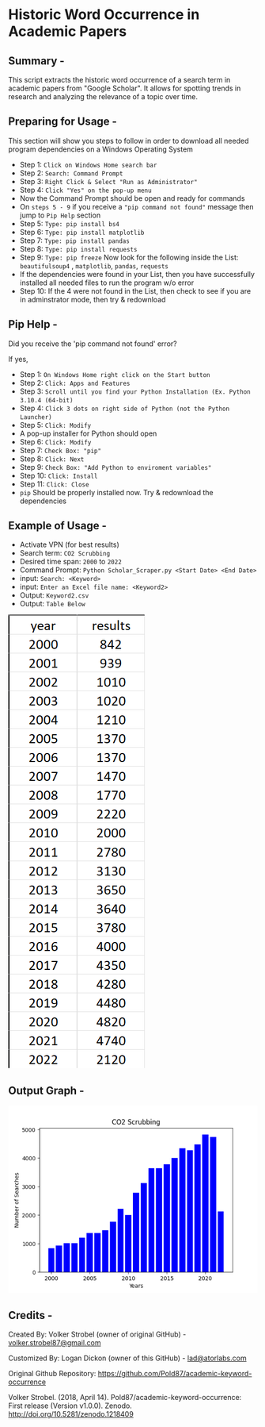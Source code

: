 # Historic Word Occurrence in Academic Papers 

## Summary -

This script extracts the historic word occurrence of a search term in
academic papers from "Google Scholar". It allows for spotting trends
in research and analyzing the relevance of a topic over time.

## Preparing for Usage -

This section will show you steps to follow in order to download all needed program dependencies on a Windows Operating System

- Step 1: `Click on Windows Home search bar`
- Step 2: `Search: Command Prompt`
- Step 3: `Right Click & Select "Run as Administrator"`
- Step 4: `Click "Yes" on the pop-up menu`
- Now the Command Prompt should be open and ready for commands
- On `steps 5 - 9` if you receive a `"pip command not found"` message then jump to `Pip Help` section
- Step 5: `Type: pip install bs4`
- Step 6: `Type: pip install matplotlib`
- Step 7: `Type: pip install pandas`
- Step 8: `Type: pip install requests`
- Step 9: `Type: pip freeze` Now look for the following inside the List: `beautifulsoup4` , `matplotlib`, `pandas`, `requests`
- If the dependencies were found in your List, then you have successfully installed all needed files to run the program w/o error
- Step 10: If the 4 were not found in the List, then check to see if you are in adminstrator mode, then try & redownload

## Pip Help -

Did you receive the 'pip command not found' error?

If yes, 
- Step 1: `On Windows Home right click on the Start button`
- Step 2: `Click: Apps and Features`
- Step 3: `Scroll until you find your Python Installation (Ex. Python 3.10.4 (64-bit)`
- Step 4: `Click 3 dots on right side of Python (not the Python Launcher)`
- Step 5: `Click: Modify`
- A pop-up installer for Python should open
- Step 6: `Click: Modify`
- Step 7: `Check Box: "pip"`
- Step 8: `Click: Next`
- Step 9: `Check Box: "Add Python to enviroment variables"`
- Step 10: `Click: Install`
- Step 11: `Click: Close`
- `pip` Should be properly installed now. Try & redownload the dependencies

## Example of Usage -

- Activate VPN (for best results)
- Search term: `CO2 Scrubbing`
- Desired time span: `2000` to `2022`
- Command Prompt: `Python Scholar_Scraper.py <Start Date> <End Date>`
- input: `Search: <Keyword>`
- input: `Enter an Excel file name: <Keyword2>`
- Output: `Keyword2.csv`
- Output: `Table Below`

![Output](/Files/CO2_Scrubbing.png)

## Output Graph -

![CO2 Scrubbing](/Files/Graph.png)

## Credits - 
Created By: Volker Strobel (owner of original GitHub) - volker.strobel87@gmail.com

Customized By: Logan Dickon (owner of this GitHub) - lad@atorlabs.com

Original Github Repository: https://github.com/Pold87/academic-keyword-occurrence

Volker Strobel. (2018, April 14). Pold87/academic-keyword-occurrence: First release (Version v1.0.0). Zenodo. http://doi.org/10.5281/zenodo.1218409
